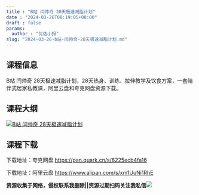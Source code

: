 ```yaml
---
title : "B站 闫帅奇 28天极速减脂计划"
date : "2024-03-26T08:19:05+08:00"
draft : false
params:
  author : "优选小报"
slug: "2024-03-26-b站-闫帅奇-28天极速减脂计划.md"
---
```


## 课程信息

B站 闫帅奇 28天极速减脂计划，28天热身、训练、拉伸教学及饮食方案，一套陪伴式居家私教课，阿里云盘和夸克网盘资源下载。

## 课程大纲

[![B站 闫帅奇
28天极速减脂计划](//img7-1.zhekoulieshou.com/mmbiz_jpg/iaHBVewvSIbAOP5MwRmNQ8SEEaPPgBTocVlogF2QicFl8xxYwic1hcGZxyic3a07a5UxpD9ZFicMyaZQLsAnFMJqhng/0)](//img7-1.zhekoulieshou.com/mmbiz_jpg/iaHBVewvSIbAOP5MwRmNQ8SEEaPPgBTocVlogF2QicFl8xxYwic1hcGZxyic3a07a5UxpD9ZFicMyaZQLsAnFMJqhng/0)

## 课程下载

下载地址：夸克网盘 https://pan.quark.cn/s/8225ecb4fa16

下载地址：阿里云盘 https://www.alipan.com/s/xm1UuNi1RhE

**资源收集于网络，侵权联系我删除||资源过期扫码关注我私信**![](//img7-1.zhekoulieshou.com/mmbiz_jpg/iaHBVewvSIbAjcr9g6TlCXSfiaDqkbzuEzp207hVzPqT4YGQOAazQ1KNHCeACbia5Lzq4Ckwibe48iar1q7lgVP1o3w/640?wx_fmt=jpeg&from=appmsg)



